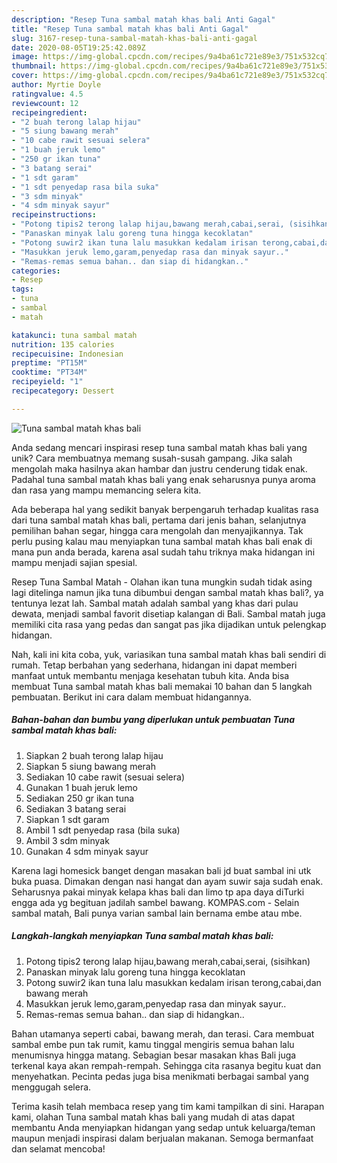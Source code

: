 ```yaml
---
description: "Resep Tuna sambal matah khas bali Anti Gagal"
title: "Resep Tuna sambal matah khas bali Anti Gagal"
slug: 3167-resep-tuna-sambal-matah-khas-bali-anti-gagal
date: 2020-08-05T19:25:42.089Z
image: https://img-global.cpcdn.com/recipes/9a4ba61c721e89e3/751x532cq70/tuna-sambal-matah-khas-bali-foto-resep-utama.jpg
thumbnail: https://img-global.cpcdn.com/recipes/9a4ba61c721e89e3/751x532cq70/tuna-sambal-matah-khas-bali-foto-resep-utama.jpg
cover: https://img-global.cpcdn.com/recipes/9a4ba61c721e89e3/751x532cq70/tuna-sambal-matah-khas-bali-foto-resep-utama.jpg
author: Myrtie Doyle
ratingvalue: 4.5
reviewcount: 12
recipeingredient:
- "2 buah terong lalap hijau"
- "5 siung bawang merah"
- "10 cabe rawit sesuai selera"
- "1 buah jeruk lemo"
- "250 gr ikan tuna"
- "3 batang serai"
- "1 sdt garam"
- "1 sdt penyedap rasa bila suka"
- "3 sdm minyak"
- "4 sdm minyak sayur"
recipeinstructions:
- "Potong tipis2 terong lalap hijau,bawang merah,cabai,serai, (sisihkan)"
- "Panaskan minyak lalu goreng tuna hingga kecoklatan"
- "Potong suwir2 ikan tuna lalu masukkan kedalam irisan terong,cabai,dan bawang merah"
- "Masukkan jeruk lemo,garam,penyedap rasa dan minyak sayur.."
- "Remas-remas semua bahan.. dan siap di hidangkan.."
categories:
- Resep
tags:
- tuna
- sambal
- matah

katakunci: tuna sambal matah 
nutrition: 135 calories
recipecuisine: Indonesian
preptime: "PT15M"
cooktime: "PT34M"
recipeyield: "1"
recipecategory: Dessert

---
```



![Tuna sambal matah khas bali](https://img-global.cpcdn.com/recipes/9a4ba61c721e89e3/751x532cq70/tuna-sambal-matah-khas-bali-foto-resep-utama.jpg)

Anda sedang mencari inspirasi resep tuna sambal matah khas bali yang unik? Cara membuatnya memang susah-susah gampang. Jika salah mengolah maka hasilnya akan hambar dan justru cenderung tidak enak. Padahal tuna sambal matah khas bali yang enak seharusnya punya aroma dan rasa yang mampu memancing selera kita.

Ada beberapa hal yang sedikit banyak berpengaruh terhadap kualitas rasa dari tuna sambal matah khas bali, pertama dari jenis bahan, selanjutnya pemilihan bahan segar, hingga cara mengolah dan menyajikannya. Tak perlu pusing kalau mau menyiapkan tuna sambal matah khas bali enak di mana pun anda berada, karena asal sudah tahu triknya maka hidangan ini mampu menjadi sajian spesial.

Resep Tuna Sambal Matah - Olahan ikan tuna mungkin sudah tidak asing lagi ditelinga namun jika tuna dibumbui dengan sambal matah khas bali?, ya tentunya lezat lah. Sambal matah adalah sambal yang khas dari pulau dewata, menjadi sambal favorit disetiap kalangan di Bali. Sambal matah juga memiliki cita rasa yang pedas dan sangat pas jika dijadikan untuk pelengkap hidangan.


Nah, kali ini kita coba, yuk, variasikan tuna sambal matah khas bali sendiri di rumah. Tetap berbahan yang sederhana, hidangan ini dapat memberi manfaat untuk membantu menjaga kesehatan tubuh kita. Anda bisa membuat Tuna sambal matah khas bali memakai 10 bahan dan 5 langkah pembuatan. Berikut ini cara dalam membuat hidangannya.

<!--inarticleads1-->

##### Bahan-bahan dan bumbu yang diperlukan untuk pembuatan Tuna sambal matah khas bali:

1. Siapkan 2 buah terong lalap hijau
1. Siapkan 5 siung bawang merah
1. Sediakan 10 cabe rawit (sesuai selera)
1. Gunakan 1 buah jeruk lemo
1. Sediakan 250 gr ikan tuna
1. Sediakan 3 batang serai
1. Siapkan 1 sdt garam
1. Ambil 1 sdt penyedap rasa (bila suka)
1. Ambil 3 sdm minyak
1. Gunakan 4 sdm minyak sayur


Karena lagi homesick banget dengan masakan bali jd buat sambal ini utk buka puasa. Dimakan dengan nasi hangat dan ayam suwir saja sudah enak. Seharusnya pakai minyak kelapa khas bali dan limo tp apa daya diTurki engga ada yg begituan jadilah sambel bawang. KOMPAS.com - Selain sambal matah, Bali punya varian sambal lain bernama embe atau mbe. 

<!--inarticleads2-->

##### Langkah-langkah menyiapkan Tuna sambal matah khas bali:

1. Potong tipis2 terong lalap hijau,bawang merah,cabai,serai, (sisihkan)
1. Panaskan minyak lalu goreng tuna hingga kecoklatan
1. Potong suwir2 ikan tuna lalu masukkan kedalam irisan terong,cabai,dan bawang merah
1. Masukkan jeruk lemo,garam,penyedap rasa dan minyak sayur..
1. Remas-remas semua bahan.. dan siap di hidangkan..


Bahan utamanya seperti cabai, bawang merah, dan terasi. Cara membuat sambal embe pun tak rumit, kamu tinggal mengiris semua bahan lalu menumisnya hingga matang. Sebagian besar masakan khas Bali juga terkenal kaya akan rempah-rempah. Sehingga cita rasanya begitu kuat dan menyehatkan. Pecinta pedas juga bisa menikmati berbagai sambal yang menggugah selera. 

Terima kasih telah membaca resep yang tim kami tampilkan di sini. Harapan kami, olahan Tuna sambal matah khas bali yang mudah di atas dapat membantu Anda menyiapkan hidangan yang sedap untuk keluarga/teman maupun menjadi inspirasi dalam berjualan makanan. Semoga bermanfaat dan selamat mencoba!
